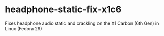 # headphone-static-fix-x1c6
Fixes headphone audio static and crackling on the X1 Carbon (6th Gen) in Linux (Fedora 29)
